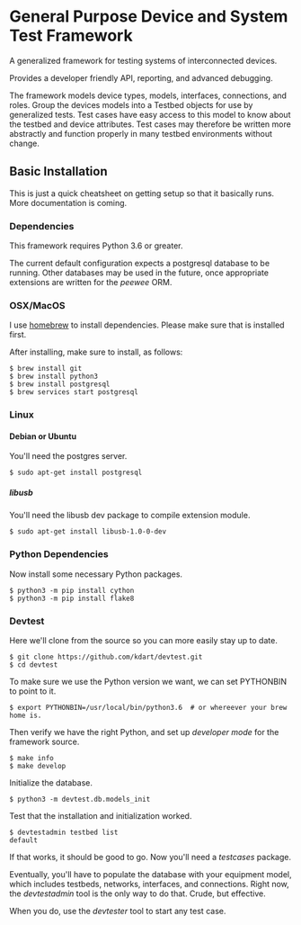 # General Purpose Device and System Test Framework

A generalized framework for testing systems of interconnected devices.

Provides a developer friendly API, reporting, and advanced debugging.

The framework models device types, models, interfaces, connections, and roles.
Group the devices models into a Testbed objects for use by generalized tests.
Test cases have easy access to this model to know about the testbed and device
attributes. Test cases may therefore be written more abstractly and function
properly in many testbed environments without change.


## Basic Installation

This is just a quick cheatsheet on getting setup so that it basically runs.
More documentation is coming.

### Dependencies

This framework requires Python 3.6 or greater. 

The current default configuration expects a postgresql database to be running.
Other databases may be used in the future, once appropriate extensions are
written for the *peewee* ORM.

### OSX/MacOS

I use [homebrew](https://brew.sh/) to install dependencies. Please make sure that is installed first.

After installing, make sure to install, as follows:

```shell
$ brew install git
$ brew install python3
$ brew install postgresql
$ brew services start postgresql
```

### Linux 

#### Debian or Ubuntu

You'll need the postgres server.

```shell
$ sudo apt-get install postgresql
```

##### libusb

You'll need the libusb dev package to compile extension module.

```shell
$ sudo apt-get install libusb-1.0-0-dev
```

### Python Dependencies

Now install some necessary Python packages.

```shell
$ python3 -m pip install cython
$ python3 -m pip install flake8
```

### Devtest

Here we'll clone from the source so you can more easily stay up to date.

```shell
$ git clone https://github.com/kdart/devtest.git
$ cd devtest
```

To make sure we use the Python version we want, we can set PYTHONBIN to point to it.

```shell
$ export PYTHONBIN=/usr/local/bin/python3.6  # or whereever your brew home is.
```

Then verify we have the right Python, and set up *developer mode* for the framework source.

```shell
$ make info
$ make develop
```

Initialize the database.

```shell
$ python3 -m devtest.db.models_init
```

Test that the installation and initialization worked.

```shell
$ devtestadmin testbed list
default
```

If that works, it should be good to go. Now you'll need a *testcases* package.

Eventually, you'll have to populate the database with your equipment model,
which includes testbeds, networks, interfaces, and connections.  Right now, the
*devtestadmin* tool is the only way to do that. Crude, but effective.

When you do, use the *devtester* tool to start any test case.

